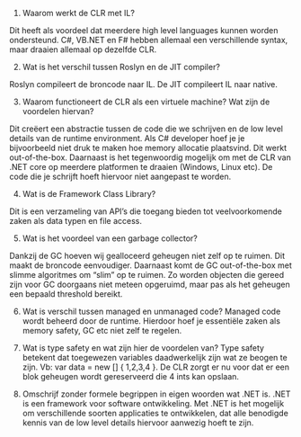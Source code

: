 ﻿1) Waarom werkt de CLR met IL?

Dit heeft als voordeel dat meerdere high level languages kunnen worden ondersteund. C#, VB.NET en F# hebben allemaal een verschillende syntax, maar draaien allemaal op dezelfde CLR.

2) Wat is het verschil tussen Roslyn en de JIT compiler?

Roslyn compileert de broncode naar IL. De JIT compileert IL naar native.

3. Waarom functioneert de CLR als een virtuele machine? Wat zijn de voordelen hiervan?

Dit creëert een abstractie tussen de code die we schrijven en de low level details van de runtime environment. 
Als C# developer hoef je je bijvoorbeeld niet druk te maken hoe memory allocatie plaatsvind. Dit werkt out-of-the-box. 
Daarnaast is het tegenwoordig mogelijk om met de CLR van .NET core op meerdere platformen te draaien (Windows, Linux etc). De code die je schrijft hoeft 
hiervoor niet aangepast te worden.

4.	Wat is de Framework Class Library?

Dit is een verzameling van API’s die toegang bieden tot veelvoorkomende zaken als data typen en file access.

5.	Wat is het voordeel van een garbage collector?

Dankzij de GC hoeven wij gealloceerd geheugen niet zelf op te ruimen. Dit maakt de broncode eenvoudiger. 
Daarnaast komt de GC out-of-the-box met slimme algoritmes om “slim” op te ruimen. Zo worden objecten die 
gereed zijn voor GC doorgaans niet meteen opgeruimd, maar pas als het geheugen een bepaald threshold bereikt.

6.	Wat is verschil tussen managed en unmanaged code?
Managed code wordt beheerd door de runtime. Hierdoor hoef je essentiële zaken als memory safety, GC etc niet zelf te regelen.

7.	Wat is type safety en wat zijn hier de voordelen van?
Type safety betekent dat toegewezen variables daadwerkelijk zijn wat ze beogen te zijn. Vb: var data = new [] { 1,2,3,4 }. 
De CLR zorgt er nu voor dat er een blok geheugen wordt gereserveerd die 4 ints kan opslaan.

8.	Omschrijf zonder formele begrippen in eigen woorden wat .NET is.
.NET is een framework voor software ontwikkeling. Met .NET is het mogelijk om verschillende soorten applicaties te ontwikkelen, 
 dat alle benodigde kennis van de low level details hiervoor aanwezig hoeft te zijn.
